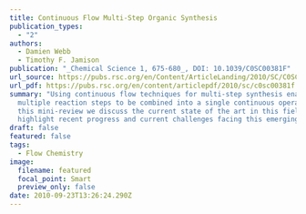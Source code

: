 ```yaml
---
title: Continuous Flow Multi-Step Organic Synthesis
publication_types:
  - "2"
authors:
  - Damien Webb
  - Timothy F. Jamison
publication: "_Chemical Science 1, 675-680_, DOI: 10.1039/C0SC00381F"
url_source: https://pubs.rsc.org/en/Content/ArticleLanding/2010/SC/C0SC00381F
url_pdf: https://pubs.rsc.org/en/content/articlepdf/2010/sc/c0sc00381f
summary: "Using continuous flow techniques for multi-step synthesis enables
  multiple reaction steps to be combined into a single continuous operation. In
  this mini-review we discuss the current state of the art in this field and
  highlight recent progress and current challenges facing this emerging area."
draft: false
featured: false
tags:
  - Flow Chemistry
image:
  filename: featured
  focal_point: Smart
  preview_only: false
date: 2010-09-23T13:26:24.290Z
---
```

